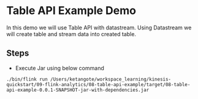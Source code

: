 # Table API Example Demo

In this demo we will use Table API with datastream. Using Datastream we will create table and stream data into created table. 

## Steps
- Execute Jar using below command
```
./bin/flink run /Users/ketangote/workspace_learning/kinesis-quickstart/09-flink-analytics/08-table-api-example/target/08-table-api-example-0.0.1-SNAPSHOT-jar-with-dependencies.jar
```
